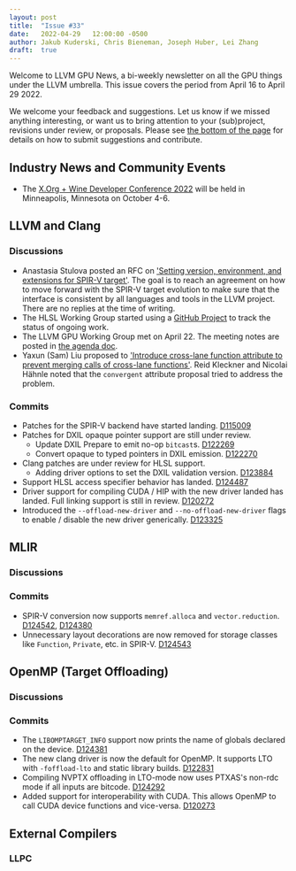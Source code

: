 ```yaml
---
layout: post
title:  "Issue #33"
date:   2022-04-29   12:00:00 -0500
author: Jakub Kuderski, Chris Bieneman, Joseph Huber, Lei Zhang
draft:  true
---
```


Welcome to LLVM GPU News, a bi-weekly newsletter on all the GPU things under the LLVM umbrella.
This issue covers the period from April 16 to April 29 2022.

We welcome your feedback and suggestions. Let us know if we missed anything interesting, or want us to bring attention to your (sub)project, revisions under review, or proposals. Please see [the bottom of the page](https://llvm-gpu-news.github.io/about/) for details on how to submit suggestions and contribute.


## Industry News and Community Events
* The [X.Org + Wine Developer Conference 2022](https://indico.freedesktop.org/event/2/) will be held in Minneapolis, Minnesota on October 4-6.


##  LLVM and Clang

### Discussions

* Anastasia Stulova posted an RFC on ['Setting version, environment, and extensions for SPIR-V target'](https://discourse.llvm.org/t/setting-version-environment-and-extensions-for-spir-v-target/62018). The goal is to reach an agreement on how to move forward with the SPIR-V target evolution to make sure that the interface is consistent by all languages and tools in the LLVM project. There are no replies at the time of writing.
* The HLSL Working Group started using a [GitHub Project](https://github.com/orgs/llvm/projects/4) to track the status of ongoing work.
* The LLVM GPU Working Group met on April 22. The meeting notes are posted in [the agenda doc](https://docs.google.com/document/d/1m_oSe1HwtWdQ2JUmMRTAVHbUS7Dv4MRsqptiYcgK6iI/edit#bookmark=id.i5jobxbcv8r7).
* Yaxun (Sam) Liu proposed to ['Introduce cross-lane function attribute to prevent merging calls of cross-lane functions'](https://discourse.llvm.org/t/rfc-introduce-cross-lane-function-attribute-to-prevent-merging-call-of-cross-lane-functions/62148). Reid Kleckner and Nicolai Hähnle noted that the `convergent` attribute proposal tried to address the problem.

### Commits

* Patches for the SPIR-V backend have started landing. [D115009](https://reviews.llvm.org/D115009)
* Patches for DXIL opaque pointer support are still under review.
  - Update DXIL Prepare to emit no-op `bitcast`s. [D122269](https://reviews.llvm.org/D122269)
  - Convert opaque to typed pointers in DXIL emission. [D122270](https://reviews.llvm.org/D122270)
* Clang patches are under review for HLSL support.
  - Adding driver options to set the DXIL validation version. [D123884](https://reviews.llvm.org/D123884)
* Support HLSL access specifier behavior has landed. [D124487](https://reviews.llvm.org/D124487)
* Driver support for compiling CUDA / HIP with the new driver landed has landed. Full linking support is still in review. [D120272](https://reviews.llvm.org/D120272)
* Introduced the `--offload-new-driver` and `--no-offload-new-driver` flags to enable / disable the new driver generically. [D123325](https://reviews.llvm.org/D123325)


## MLIR

### Discussions

### Commits

* SPIR-V conversion now supports `memref.alloca` and `vector.reduction`. [D124542](https://reviews.llvm.org/D124542), [D124380](https://reviews.llvm.org/D124380)
* Unnecessary layout decorations are now removed for storage classes like `Function`, `Private`, etc. in SPIR-V. [D124543](https://reviews.llvm.org/D124543)


## OpenMP (Target Offloading)

### Discussions

### Commits

* The `LIBOMPTARGET_INFO` support now prints the name of globals declared on the device. [D124381](https://reviews.llvm.org/D124381)
* The new clang driver is now the default for OpenMP. It supports LTO with `-foffload-lto` and static library builds. [D122831](https://reviews.llvm.org/D122831)
* Compiling NVPTX offloading in LTO-mode now uses PTXAS's non-rdc mode if all inputs are bitcode. [D124292](https://reviews.llvm.org/D124292)
* Added support for interoperability with CUDA. This allows OpenMP to call CUDA device functions and vice-versa. [D120273](https://reviews.llvm.org/D120273)


## External Compilers

### LLPC

